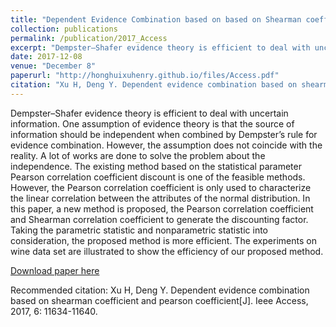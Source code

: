 ```yaml
---
title: "Dependent Evidence Combination based on based on Shearman coefficient and Pearson coefficient"
collection: publications
permalink: /publication/2017_Access
excerpt: "Dempster–Shafer evidence theory is efficient to deal with uncertain information. One assumption of evidence theory is that the source of information should be independent when combined by Dempster’s rule for evidence combination. However, the assumption does not coincide with the reality. A lot of works are done to solve the problem about the independence. The existing method based on the statistical parameter Pearson correlation coefficient discount is one of the feasible methods. However, the Pearson correlation coefficient is only used to characterize the linear correlation between the attributes of the normal distribution. In this paper, a new method is proposed, the Pearson correlation coefficient and Shearman correlation coefficient to generate the discounting factor. Taking the parametric statistic and nonparametric statistic into consideration, the proposed method is more efficient. The experiments on wine data set are illustrated to show the efficiency of our proposed method."
date: 2017-12-08
venue: "December 8"
paperurl: "http://honghuixuhenry.github.io/files/Access.pdf"
citation: "Xu H, Deng Y. Dependent evidence combination based on shearman coefficient and pearson coefficient[J]. Ieee Access, 2017, 6: 11634-11640."
---
```


Dempster–Shafer evidence theory is efficient to deal with uncertain information. One assumption of evidence theory is that the source of information should be independent when combined by Dempster’s rule for evidence combination. However, the assumption does not coincide with the reality. A lot of works are done to solve the problem about the independence. The existing method based on the statistical parameter Pearson correlation coefficient discount is one of the feasible methods. However, the Pearson correlation coefficient is only used to characterize the linear correlation between the attributes of the normal distribution. In this paper, a new method is proposed, the Pearson correlation coefficient and Shearman correlation coefficient to generate the discounting factor. Taking the parametric statistic and nonparametric statistic into consideration, the proposed method is more efficient. The experiments on wine data set are illustrated to show the efficiency of our proposed method.

[Download paper here](http://honghuixuhenry.github.io/files/Access.pdf)

Recommended citation: Xu H, Deng Y. Dependent evidence combination based on shearman coefficient and pearson coefficient[J]. Ieee Access, 2017, 6: 11634-11640.
